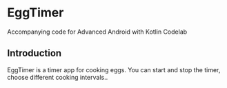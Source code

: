 EggTimer  
============================================================================

Accompanying code for Advanced Android with Kotlin Codelab 

Introduction
------------

EggTimer is a timer app for cooking eggs.
You can start and stop the timer, choose different cooking intervals.. 


